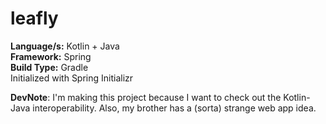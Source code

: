 # leafly
**Language/s:** Kotlin + Java  
**Framework:** Spring  
**Build Type:** Gradle  
Initialized with Spring Initializr  

**DevNote**: I'm making this project because I want to check out the Kotlin-Java interoperability. Also, my brother has a (sorta) strange web app idea. 
